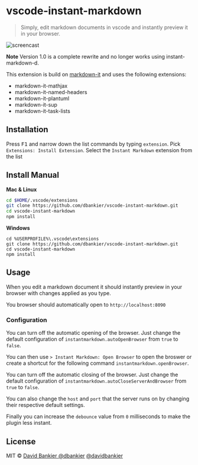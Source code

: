# vscode-instant-markdown

> Simply, edit markdown documents in vscode and instantly preview it in your browser.

![screencast](https://github.com/dbankier/vscode-instant-markdown/raw/HEAD/./vscode-instant-markdown.gif)

**Note** Version 1.0 is a complete rewrite and no longer works using instant-markdown-d.

This extension is build on [markdown-it](https://github.com/markdown-it/markdown-it) and uses the following extensions:

* markdown-it-mathjax
* markdown-it-named-headers
* markdown-it-plantuml
* markdown-it-sup
* markdown-it-task-lists


## Installation

Press <kbd>F1</kbd> and narrow down the list commands by typing `extension`. Pick `Extensions: Install Extension`.
Select the `Instant Markdown` extension from the list

## Install Manual

**Mac & Linux**
```sh
cd $HOME/.vscode/extensions
git clone https://github.com/dbankier/vscode-instant-markdown.git
cd vscode-instant-markdown
npm install
```

**Windows**
```
cd %USERPROFILE%\.vscode\extensions
git clone https://github.com/dbankier/vscode-instant-markdown.git
cd vscode-instant-markdown
npm install
```

## Usage

When you edit a markdown document it should instantly preview in your browser with changes applied as you type.

You browser should automatically open to `http://localhost:8090`

### Configuration

You can turn off the automatic opening of the browser. Just change the default configuration of `instantmarkdown.autoOpenBrowser` from `true` to `false`.

You can then use `> Instant Markdown: Open Browser` to open the broswer or create a shortcut for the following command `instantmarkdown.openBrowser`.

You can turn off the automatic closing of the browser. Just change the default configuration of `instantmarkdown.autoCloseServerAndBrowser` from `true` to `false`.

You can also change the `host` and `port` that the server runs on by changing their respective default settings.

Finally you can increase the `debounce` value from `0` milliseconds to make the plugin less instant.


## License

MIT © [David Bankier @dbankier](https://github.com/dbankier)
[@davidbankier](https://twitter.com/davidbankier)
